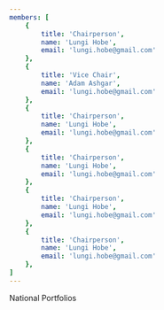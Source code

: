```yaml
---
members: [
    {
        title: 'Chairperson',
        name: 'Lungi Hobe',
        email: 'lungi.hobe@gmail.com'
    },
    {
        title: 'Vice Chair',
        name: 'Adam Ashgar',
        email: 'lungi.hobe@gmail.com'
    },
    {
        title: 'Chairperson',
        name: 'Lungi Hobe',
        email: 'lungi.hobe@gmail.com'
    },
    {
        title: 'Chairperson',
        name: 'Lungi Hobe',
        email: 'lungi.hobe@gmail.com'
    },
    {
        title: 'Chairperson',
        name: 'Lungi Hobe',
        email: 'lungi.hobe@gmail.com'
    },
    {
        title: 'Chairperson',
        name: 'Lungi Hobe',
        email: 'lungi.hobe@gmail.com'
    },
]
---
```


National Portfolios